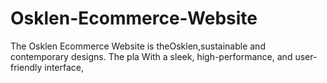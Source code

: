 # Osklen-Ecommerce-Website
 The Osklen Ecommerce Website is theOsklen,sustainable and contemporary designs. The pla  With a sleek, high-performance, and user-friendly interface,
